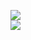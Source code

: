 [![](https://img.shields.io/badge/Made%20With-Github%20Spray-lightgrey.svg?style=for-the-badge&logo=github)](https://github.com/Annihil/github-spray#8846)  
[![](https://i.imgur.com/2DrTn0Z.gif)](https://github.com/Annihil/github-spray)